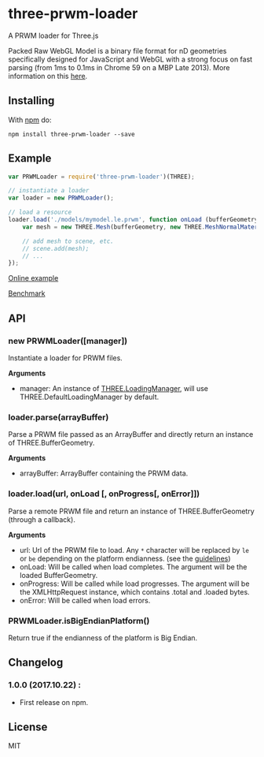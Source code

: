 # three-prwm-loader

A PRWM loader for Three.js

Packed Raw WebGL Model is a binary file format for nD geometries specifically designed for JavaScript and WebGL with a strong focus on fast parsing (from 1ms to 0.1ms in Chrome 59 on a MBP Late 2013). More information on this [here](https://github.com/kchapelier/PRWM).

## Installing

With [npm](http://npmjs.org) do:

```
npm install three-prwm-loader --save
```

## Example

```js
var PRWMLoader = require('three-prwm-loader')(THREE);

// instantiate a loader
var loader = new PRWMLoader();

// load a resource
loader.load('./models/mymodel.le.prwm', function onLoad (bufferGeometry) {
    var mesh = new THREE.Mesh(bufferGeometry, new THREE.MeshNormalMaterial());

    // add mesh to scene, etc.
    // scene.add(mesh);
    // ...
});
```

[Online example](http://www.kchapelier.com/prwm/examples/three-prwm-loader.html)

[Benchmark](http://www.kchapelier.com/prwm/examples/three-prwm-loader-benchmark.html)

## API

### new PRWMLoader([manager])

Instantiate a loader for PRWM files.

**Arguments**

 * manager: An instance of [THREE.LoadingManager](https://threejs.org/docs/#api/loaders/managers/LoadingManager), will use THREE.DefaultLoadingManager by default.

### loader.parse(arrayBuffer)

Parse a PRWM file passed as an ArrayBuffer and directly return an instance of THREE.BufferGeometry.

**Arguments**

 * arrayBuffer: ArrayBuffer containing the PRWM data.

### loader.load(url, onLoad [, onProgress[, onError]])

Parse a remote PRWM file and return an instance of THREE.BufferGeometry (through a callback).

**Arguments**

 * url: Url of the PRWM file to load. Any `*` character will be replaced by `le` or `be` depending on the platform endianness. (see the [guidelines](https://github.com/kchapelier/PRWM/#guidelines))
 * onLoad: Will be called when load completes. The argument will be the loaded BufferGeometry.
 * onProgress: Will be called while load progresses. The argument will be the XMLHttpRequest instance, which contains .total and .loaded bytes.
 * onError: Will be called when load errors.

### PRWMLoader.isBigEndianPlatform()

Return true if the endianness of the platform is Big Endian.

## Changelog

### 1.0.0 (2017.10.22) :

 * First release on npm.

## License

MIT
